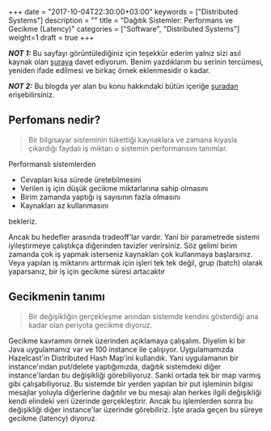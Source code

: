 +++
date = "2017-10-04T22:30:00+03:00"
keywords = ["Distributed Systems"]
description = ""
title = "Dağıtık Sistemler: Performans ve Gecikme (Latency)"
categories = ["Software", "Distributed Systems"]
weight=1
draft = true
+++

***NOT 1:*** Bu sayfayı görüntülediğiniz için teşekkür ederim yalnız sizi asıl kaynak olan <a href="http://book.mixu.net/distsys/" target="_blank">şuraya</a> davet ediyorum. Benim yazdıklarım bu serinin tercümesi, yeniden ifade edilmesi ve birkaç örnek eklenmesidir o kadar.

***NOT 2:*** Bu blogda yer alan bu konu hakkındaki bütün içeriğe <a href="/post/distributed-systems-0/" target="_blank">şuradan</a> erişebilirsiniz.

## Perfomans nedir?

>Bir bilgisayar sisteminin tükettiği kaynaklara ve zamana kıyasla çıkardığı faydalı iş miktarı o sistemin performansını tanımlar.

Performanslı sistemlerden

* Cevapları kısa sürede üretebilmesini
* Verilen iş için düşük gecikme miktarlarına sahip olmasını
* Birim zamanda yaptığı iş sayısının fazla olmasını
* Kaynakları az kullanmasını

bekleriz.

<!--more-->

Ancak bu hedefler arasında tradeoff'lar vardır. Yani bir parametrede sistemi iyileştirmeye çalıştıkça diğerinden tavizler verirsiniz. Söz gelimi birim zamanda çok iş yapmak isterseniz kaynakları çok kullanmaya başlarsınız. Veya yapılan iş miktarını arttırmak için işleri tek tek değil, grup (batch) olarak yaparsanız, bir iş için gecikme süresi artacaktır

## Gecikmenin tanımı

> Bir değişikliğin gerçekleşme anından sistemde kendini gösterdiği ana kadar olan periyota gecikme diyoruz. 

Gecikme kavramını örnek üzerinden açıklamaya çalışalım. Diyelim ki bir Java uygulamamız var ve 100 instance ile çalışıyor. Uygulamamızda Hazelcast'in Distributed Hash Map'ini kullandık. Yani uygulamanın bir instance'ından put/delete yaptığımızda, dağıtık sistemdeki diğer instance'lardan bu değişikliği görebiliyoruz. Sanki ortada tek bir map varmış gibi çalışabiliyoruz. Bu sistemde bir yerden yapılan bir put işleminin bilgisi mesajlar yoluyla diğerlerine dağıtılır ve bu mesajı alan herkes ilgili değişikliği kendi elindeki veri üzerinde gerçekleştirir. Ancak bu işlemlerden sonra bu değişikliği diğer instance'lar üzerinde görebiliriz. İşte arada geçen bu süreye gecikme (latency) diyoruz. 



